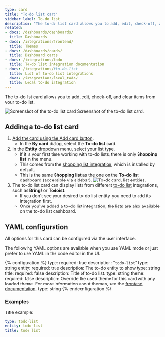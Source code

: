 ```yaml
---
type: card
title: "To-do list card"
sidebar_label: To-do list
description: "The to-do list card allows you to add, edit, check-off, and clear items from your to-do list."
related:
- docs: /dashboards/dashboards/
  title: Dashboards
- docs: /integrations/frontend/
  title: Themes
- docs: /dashboards/cards/
  title: Dashboard cards
- docs: /integrations/todo
  title: To-do list integration documentation
- docs: /integrations/#to-do-list
  title: List of to-do list integrations
- docs: /integrations/local_todo/
  title: Local to-do integration
---
```


The to-do list card allows you to add, edit, check-off, and clear items from your to-do list.

<p class='img'>
<img src='/images/dashboards/todo-list_card_shopping-list.png' alt='Screenshot of the to-do list card'>
Screenshot of the to-do list card.
</p>

## Adding a to-do list card

1. [Add the card using the Add card button](/dashboards/cards/#adding-cards-to-your-dashboard).
   - In the **By card** dialog, select the **To-do list** card.
2. In the **Entity** dropdown menu, select your list type.
   - If it is your first time working with to-do lists, there is only **Shopping list** in the menu.
   - This comes from the [shopping list integration](/integrations/shopping_list/), which is installed by default.
   - This is the same **Shopping list** as the one on the **To-do list** dashboard (accessible via sidebar).
   ![To-do card, list entities](/images/dashboards/cards-todo.png).
3. The to-do list card can display lists from different [to-do list](/integrations/#to-do-list) integrations, such as **Bring!** or **Todoist**.
   - If you don't see your desired to-do list entity, you need to add its integration first.
   - Once you've added a to-do list integration, the lists are also available on the to-do list dashboard.

## YAML configuration

All options for this card can be configured via the user interface.

The following YAML options are available when you use YAML mode or just prefer to use YAML in the code editor in the UI.

{% configuration %}
type:
  required: true
  description: "`todo-list`"
  type: string
entity:
  required: true
  description: The to-do entity to show
  type: string
title:
  required: false
  description: Title of to-do list.
  type: string
theme:
  required: false
  description: Override the used theme for this card with any loaded theme. For more information about themes, see the [frontend documentation](/integrations/frontend/).
  type: string
{% endconfiguration %}

### Examples

Title example:

```yaml
type: todo-list
entity: todo-list
title: todo list
```

